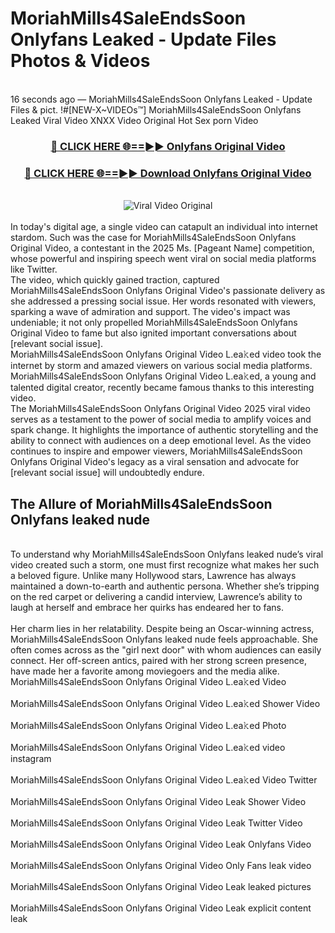 # MoriahMills4SaleEndsSoon Onlyfans Leaked - Update Files Photos & Videos 
<br>
16 seconds ago — MoriahMills4SaleEndsSoon Onlyfans Leaked - Update Files & pict. !#[NEW-X~VIDEOs™] MoriahMills4SaleEndsSoon Onlyfans Leaked Viral Video XNXX Video Original Hot Sex porn Video
<br>
<div align="center">
<h3><a href="http://freeplayer.one?title=MoriahMills4SaleEndsSoon&ref=25OR" rel="nofollow">🔴 CLICK HERE 🌐==►► Onlyfans Original Video</a></h3>
<h3><a href="http://freeplayer.one?title=MoriahMills4SaleEndsSoon&ref=25OR" rel="nofollow">🔴 CLICK HERE 🌐==►► Download Onlyfans Original Video</a></h3>
<br>
<a href="http://freeplayer.one?title=MoriahMills4SaleEndsSoon&ref=25OR" rel="nofollow" data-target="animated-image.originalLink"><img src="https://i.ibb.co.com/xMMVF88/686577567.gif" alt="Viral Video Original" style="max-width: 100%; display: inline-block;" data-target="animated-image.originalImage"></a>
</div>
<br>
In today's digital age, a single video can catapult an individual into internet stardom. Such was the case for MoriahMills4SaleEndsSoon Onlyfans Original Video, a contestant in the 2025 Ms. [Pageant Name] competition, whose powerful and inspiring speech went viral on social media platforms like Twitter.
<br>
The video, which quickly gained traction, captured MoriahMills4SaleEndsSoon Onlyfans Original Video's passionate delivery as she addressed a pressing social issue. Her words resonated with viewers, sparking a wave of admiration and support. The video's impact was undeniable; it not only propelled MoriahMills4SaleEndsSoon Onlyfans Original Video to fame but also ignited important conversations about [relevant social issue].
<br>
MoriahMills4SaleEndsSoon Onlyfans Original Video L.ea𝚔ed video took the internet by storm and amazed viewers on various social media platforms. MoriahMills4SaleEndsSoon Onlyfans Original Video L.ea𝚔ed, a young and talented digital creator, recently became famous thanks to this interesting video.
<br>
The MoriahMills4SaleEndsSoon Onlyfans Original Video 2025 viral video serves as a testament to the power of social media to amplify voices and spark change. It highlights the importance of authentic storytelling and the ability to connect with audiences on a deep emotional level. As the video continues to inspire and empower viewers, MoriahMills4SaleEndsSoon Onlyfans Original Video's legacy as a viral sensation and advocate for [relevant social issue] will undoubtedly endure.
<br>
<h2>The Allure of MoriahMills4SaleEndsSoon Onlyfans leaked nude</h2>
<br>
To understand why MoriahMills4SaleEndsSoon Onlyfans leaked nude’s viral video created such a storm, one must first recognize what makes her such a beloved figure. Unlike many Hollywood stars, Lawrence has always maintained a down-to-earth and authentic persona. Whether she’s tripping on the red carpet or delivering a candid interview, Lawrence’s ability to laugh at herself and embrace her quirks has endeared her to fans.
<br><br>
Her charm lies in her relatability. Despite being an Oscar-winning actress, MoriahMills4SaleEndsSoon Onlyfans leaked nude feels approachable. She often comes across as the "girl next door" with whom audiences can easily connect. Her off-screen antics, paired with her strong screen presence, have made her a favorite among moviegoers and the media alike.
<br>
MoriahMills4SaleEndsSoon Onlyfans Original Video L.ea𝚔ed Video
<br><br>
MoriahMills4SaleEndsSoon Onlyfans Original Video L.ea𝚔ed Shower Video
<br><br>
MoriahMills4SaleEndsSoon Onlyfans Original Video L.ea𝚔ed Photo
<br><br>
MoriahMills4SaleEndsSoon Onlyfans Original Video L.ea𝚔ed video instagram
<br><br>
MoriahMills4SaleEndsSoon Onlyfans Original Video L.ea𝚔ed Video Twitter
<br><br>
MoriahMills4SaleEndsSoon Onlyfans Original Video Leak Shower Video
<br><br>
MoriahMills4SaleEndsSoon Onlyfans Original Video Leak Twitter Video
<br><br>
MoriahMills4SaleEndsSoon Onlyfans Original Video Leak Onlyfans Video
<br><br>
MoriahMills4SaleEndsSoon Onlyfans Original Video Only Fans leak video
<br><br>
MoriahMills4SaleEndsSoon Onlyfans Original Video Leak leaked pictures
<br><br>
MoriahMills4SaleEndsSoon Onlyfans Original Video Leak explicit content leak